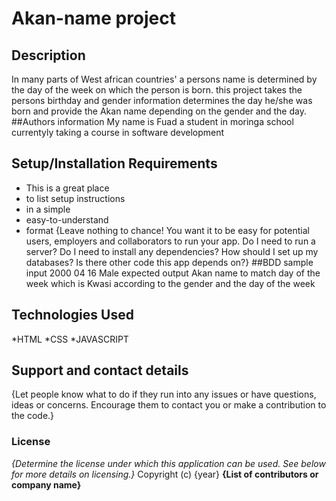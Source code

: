 # Akan-name project
## Description
In many parts of West african countries'
a persons name is determined by the day of the week
on which the person is born.
this project takes the persons birthday and gender information
determines the day he/she was born and provide the Akan name
depending on the gender and the day.
##Authors information
My name is Fuad a student in moringa school
currentyly taking a course in software development
## Setup/Installation Requirements
* This is a great place
* to list setup instructions
* in a simple
* easy-to-understand
* format
{Leave nothing to chance! You want it to be easy for potential users, employers and collaborators to run your app. Do I need to run a server? Do I need to install any dependencies? How should I set up my databases? Is there other code this app depends on?}
##BDD
sample input
2000 04 16 Male
expected output
Akan name to match day of the week
which is Kwasi according to the gender and the day of the week
## Technologies Used
*HTML
*CSS
*JAVASCRIPT
## Support and contact details
{Let people know what to do if they run into any issues or have questions, ideas or concerns.  Encourage them to contact you or make a contribution to the code.}
### License
*{Determine the license under which this application can be used.  See below for more details on licensing.}*
Copyright (c) {year} **{List of contributors or company name}**
